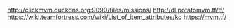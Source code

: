 http://clickmvm.duckdns.org:9090/files/missions/
http://dl.potatomvm.tf/tf/
https://wiki.teamfortress.com/wiki/List_of_item_attributes/ko
https://mvm.tf/
